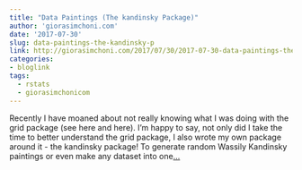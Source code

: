 ```yaml
---
title: "Data Paintings (The kandinsky Package)"
author: 'giorasimchoni.com'
date: '2017-07-30'
slug: data-paintings-the-kandinsky-p
link: http://giorasimchoni.com/2017/07/30/2017-07-30-data-paintings-the-kandinsky-package/
categories:
- bloglink
tags:
  - rstats
  - giorasimchonicom
---
```


Recently I have moaned about not really knowing what I was doing with the grid package (see here and here). I’m happy to say, not only did I take the time to better understand the grid package, I also wrote my own package around it - the kandinsky package! To generate random Wassily Kandinsky paintings or even make any dataset into one[... <i class="fas fa-external-link-alt"></i>](http://giorasimchoni.com/2017/07/30/2017-07-30-data-paintings-the-kandinsky-package/)


